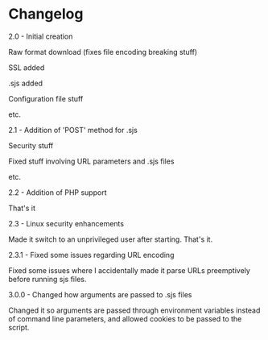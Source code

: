 # Changelog
2.0 - Initial creation

Raw format download (fixes file encoding breaking stuff)

SSL added

.sjs added

Configuration file stuff

etc.

2.1 - Addition of 'POST' method for .sjs

Security stuff

Fixed stuff involving URL parameters and .sjs files

etc.

2.2 - Addition of PHP support

That's it

2.3 - Linux security enhancements

Made it switch to an unprivileged user after starting. That's it.

2.3.1 - Fixed some issues regarding URL encoding

Fixed some issues where I accidentally made it parse URLs preemptively before running sjs files.

3.0.0 - Changed how arguments are passed to .sjs files

Changed it so arguments are passed through environment variables instead of command line parameters, and allowed cookies to be passed to the script.

